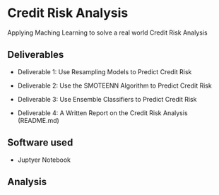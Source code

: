 # Credit Risk Analysis
Applying Maching Learning to solve a real world Credit Risk Analysis

## Deliverables 

- Deliverable 1: Use Resampling Models to Predict Credit Risk

- Deliverable 2: Use the SMOTEENN Algorithm to Predict Credit Risk

- Deliverable 3: Use Ensemble Classifiers to Predict Credit Risk

- Deliverable 4: A Written Report on the Credit Risk Analysis (README.md)

## Software used

- Juptyer Notebook

## Analysis
